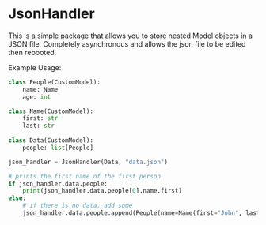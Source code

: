 # JsonHandler

This is a simple package that allows you to store nested Model objects in a JSON file. Completely asynchronous and allows the json file to be edited then rebooted. 

Example Usage:
```python
class People(CustomModel):
    name: Name
    age: int

class Name(CustomModel):
    first: str
    last: str
    
class Data(CustomModel):
    people: list[People]

json_handler = JsonHandler(Data, "data.json")

# prints the first name of the first person
if json_handler.data.people:
    print(json_handler.data.people[0].name.first)
else:
    # if there is no data, add some
    json_handler.data.people.append(People(name=Name(first="John", last="Doe"), age=30))
```